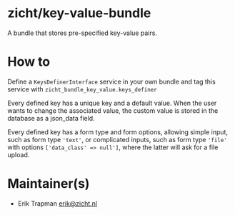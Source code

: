 # zicht/key-value-bundle
A bundle that stores pre-specified key-value pairs.

# How to
Define a  `KeysDefinerInterface` service in your own bundle and tag this service with `zicht_bundle_key_value.keys_definer`

Every defined key has a unique key and a default value.  When the user
wants to change the associated value, the custom value is stored in the
database as a json_data field.

Every defined key has a form type and form options, allowing simple
input, such as form type `'text'`, or complicated inputs, such as form
type `'file'` with options `['data_class' => null']`, where the latter
will ask for a file upload.

# Maintainer(s)
- Erik Trapman <erik@zicht.nl>
